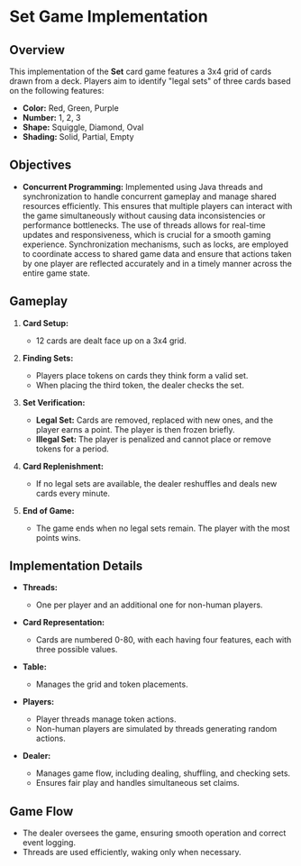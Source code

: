 # **Set Game Implementation**

## **Overview**

This implementation of the **Set** card game features a 3x4 grid of cards drawn from a deck. Players aim to identify "legal sets" of three cards based on the following features:

- **Color:** Red, Green, Purple
- **Number:** 1, 2, 3
- **Shape:** Squiggle, Diamond, Oval
- **Shading:** Solid, Partial, Empty

## **Objectives**

- **Concurrent Programming:** Implemented using Java threads and synchronization to handle concurrent gameplay and manage shared resources efficiently. This ensures that multiple players can interact with the game simultaneously without causing data inconsistencies or performance bottlenecks. The use of threads allows for real-time updates and responsiveness, which is crucial for a smooth gaming experience. Synchronization mechanisms, such as locks, are employed to coordinate access to shared game data and ensure that actions taken by one player are reflected accurately and in a timely manner across the entire game state.


## **Gameplay**

1. **Card Setup:**
   - 12 cards are dealt face up on a 3x4 grid.

2. **Finding Sets:**
   - Players place tokens on cards they think form a valid set.
   - When placing the third token, the dealer checks the set.

3. **Set Verification:**
   - **Legal Set:** Cards are removed, replaced with new ones, and the player earns a point. The player is then frozen briefly.
   - **Illegal Set:** The player is penalized and cannot place or remove tokens for a period.

4. **Card Replenishment:**
   - If no legal sets are available, the dealer reshuffles and deals new cards every minute.

5. **End of Game:**
   - The game ends when no legal sets remain. The player with the most points wins.

## **Implementation Details**

- **Threads:**
  - One per player and an additional one for non-human players.

- **Card Representation:**
  - Cards are numbered 0-80, with each having four features, each with three possible values.

- **Table:**
  - Manages the grid and token placements.

- **Players:**
  - Player threads manage token actions.
  - Non-human players are simulated by threads generating random actions.

- **Dealer:**
  - Manages game flow, including dealing, shuffling, and checking sets.
  - Ensures fair play and handles simultaneous set claims.

## **Game Flow**

- The dealer oversees the game, ensuring smooth operation and correct event logging.
- Threads are used efficiently, waking only when necessary.

